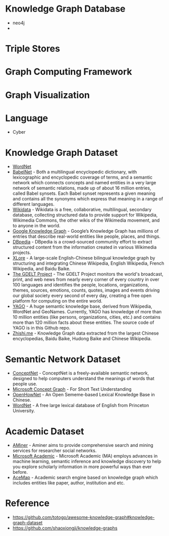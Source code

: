 # Knowledge Graph Database
- neo4j
- 

# Triple Stores



# Graph Computing Framework


# Graph Visualization


# Language
- Cyber




# Knowledge Graph Dataset
- [WordNet](https://wordnet.princeton.edu/)
- [BabelNet](https://babelnet.org/) - Both a multilingual encyclopedic dictionary, with lexicographic and encyclopedic coverage of terms, and a semantic network which connects concepts and named entities in a very large network of semantic relations, made up of about 16 million entries, called Babel synsets. Each Babel synset represents a given meaning and contains all the synonyms which express that meaning in a range of different languages.
- [Wikidata](https://www.wikidata.org/wiki/Wikidata:Main_Page) - Wikidata is a free, collaborative, multilingual, secondary database, collecting structured data to provide support for Wikipedia, Wikimedia Commons, the other wikis of the Wikimedia movement, and to anyone in the world.
- [Google Knowledge Graph](https://developers.google.com/knowledge-graph/) - Google’s Knowledge Graph has millions of entries that describe real-world entities like people, places, and things.
- [DBpedia](https://wiki.dbpedia.org/) - DBpedia is a crowd-sourced community effort to extract structured content from the information created in various Wikimedia projects.
- [XLore](https://xlore.org/) - A large-scale English-Chinese bilingual knowledge graph by structuring and integrating Chinese Wikipedia, English Wikipedia, French Wikipedia, and Baidu Baike.
- [The GDELT Project](https://www.gdeltproject.org/) - The GDELT Project monitors the world's broadcast, print, and web news from nearly every corner of every country in over 100 languages and identifies the people, locations, organizations, themes, sources, emotions, counts, quotes, images and events driving our global society every second of every day, creating a free open platform for computing on the entire world.
- [YAGO](http://yago-knowledge.org/) - A huge semantic knowledge base, derived from Wikipedia, WordNet and GeoNames. Currently, YAGO has knowledge of more than 10 million entities (like persons, organizations, cities, etc.) and contains more than 120 million facts about these entities. The source code of YAGO is in this Github repo.
- [Zhishi.me](http://zhishi.me/) - Knowledge Graph data extracted from the largest Chinese encyclopedias, Baidu Baike, Hudong Baike and Chinese Wikipedia.

# Semantic Network Dataset
- [ConceptNet](http://conceptnet.io/) - ConceptNet is a freely-available semantic network, designed to help computers understand the meanings of words that people use.
- [Microsoft Concept Graph](https://concept.research.microsoft.com/) - For Short Text Understanding
- [OpenHowNet](https://openhownet.thunlp.org/) - An Open Sememe-based Lexical Knowledge Base in Chinese.
- [WordNet](http://wordnet.princeton.edu/) - A free large lexical database of English from Princeton University.

# Academic Dataset
- [AMiner](https://www.aminer.cn/) - Aminer aims to provide comprehensive search and mining services for researcher social networks.
- [Microsoft Academic](https://academic.microsoft.com/) - Microsoft Academic (MA) employs advances in machine learning, semantic inference and knowledge discovery to help you explore scholarly information in more powerful ways than ever before.
- [AceMap](https://www.acemap.info/) - Academic search engine based on knowledge graph which includes entities like paper, author, institution and etc.

# Reference
- https://github.com/totogo/awesome-knowledge-graph#knowledge-graph-dataset
- https://github.com/shaoxiongji/knowledge-graphs


